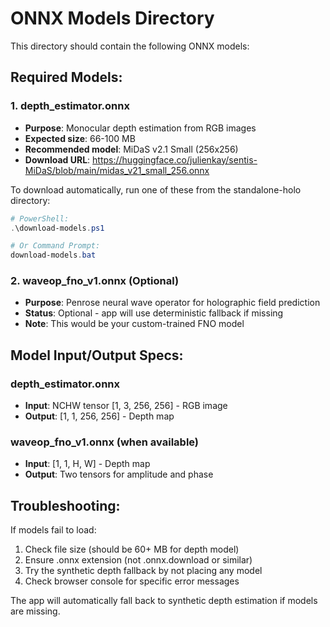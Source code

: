 # ONNX Models Directory

This directory should contain the following ONNX models:

## Required Models:

### 1. depth_estimator.onnx
- **Purpose**: Monocular depth estimation from RGB images
- **Expected size**: 66-100 MB
- **Recommended model**: MiDaS v2.1 Small (256x256)
- **Download URL**: https://huggingface.co/julienkay/sentis-MiDaS/blob/main/midas_v21_small_256.onnx

To download automatically, run one of these from the standalone-holo directory:
```powershell
# PowerShell:
.\download-models.ps1

# Or Command Prompt:
download-models.bat
```

### 2. waveop_fno_v1.onnx (Optional)
- **Purpose**: Penrose neural wave operator for holographic field prediction
- **Status**: Optional - app will use deterministic fallback if missing
- **Note**: This would be your custom-trained FNO model

## Model Input/Output Specs:

### depth_estimator.onnx
- **Input**: NCHW tensor [1, 3, 256, 256] - RGB image
- **Output**: [1, 1, 256, 256] - Depth map

### waveop_fno_v1.onnx (when available)
- **Input**: [1, 1, H, W] - Depth map
- **Output**: Two tensors for amplitude and phase

## Troubleshooting:

If models fail to load:
1. Check file size (should be 60+ MB for depth model)
2. Ensure .onnx extension (not .onnx.download or similar)
3. Try the synthetic depth fallback by not placing any model
4. Check browser console for specific error messages

The app will automatically fall back to synthetic depth estimation if models are missing.